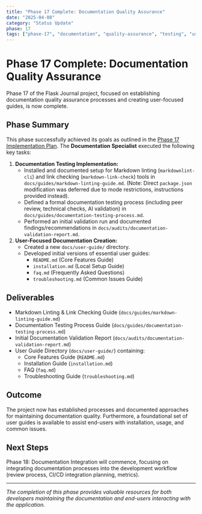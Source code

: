 ```yaml
---
title: "Phase 17 Complete: Documentation Quality Assurance"
date: "2025-04-08"
category: "Status Update"
phase: 17
tags: ["phase-17", "documentation", "quality-assurance", "testing", "user-guide", "faq", "complete"]
---
```


# Phase 17 Complete: Documentation Quality Assurance

Phase 17 of the Flask Journal project, focused on establishing documentation quality assurance processes and creating user-focused guides, is now complete.

## Phase Summary

This phase successfully achieved its goals as outlined in the [Phase 17 Implementation Plan](@docs/implementation/17-phase-seventeen-documentation-qa.md). The **Documentation Specialist** executed the following key tasks:

1.  **Documentation Testing Implementation:**
    *   Installed and documented setup for Markdown linting (`markdownlint-cli`) and link checking (`markdown-link-check`) tools in `docs/guides/markdown-linting-guide.md`. (Note: Direct `package.json` modification was deferred due to mode restrictions, instructions provided instead).
    *   Defined a formal documentation testing process (including peer review, technical checks, AI validation) in `docs/guides/documentation-testing-process.md`.
    *   Performed an initial validation run and documented findings/recommendations in `docs/audits/documentation-validation-report.md`.
2.  **User-Focused Documentation Creation:**
    *   Created a new `docs/user-guide/` directory.
    *   Developed initial versions of essential user guides:
        *   `README.md` (Core Features Guide)
        *   `installation.md` (Local Setup Guide)
        *   `faq.md` (Frequently Asked Questions)
        *   `troubleshooting.md` (Common Issues Guide)

## Deliverables

*   Markdown Linting & Link Checking Guide (`docs/guides/markdown-linting-guide.md`)
*   Documentation Testing Process Guide (`docs/guides/documentation-testing-process.md`)
*   Initial Documentation Validation Report (`docs/audits/documentation-validation-report.md`)
*   User Guide Directory (`docs/user-guide/`) containing:
    *   Core Features Guide (`README.md`)
    *   Installation Guide (`installation.md`)
    *   FAQ (`faq.md`)
    *   Troubleshooting Guide (`troubleshooting.md`)

## Outcome

The project now has established processes and documented approaches for maintaining documentation quality. Furthermore, a foundational set of user guides is available to assist end-users with installation, usage, and common issues.

## Next Steps

Phase 18: Documentation Integration will commence, focusing on integrating documentation processes into the development workflow (review process, CI/CD integration planning, metrics).

---

*The completion of this phase provides valuable resources for both developers maintaining the documentation and end-users interacting with the application.*